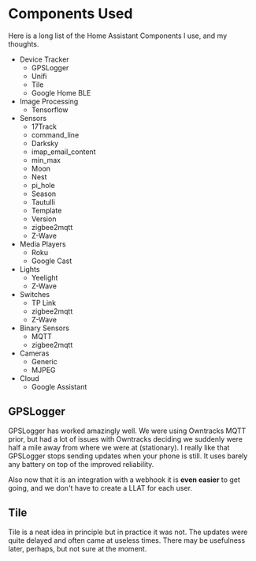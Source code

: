 # Components Used
Here is a long list of the Home Assistant Components I use, and my thoughts.

- Device Tracker
  - GPSLogger
  - Unifi
  - Tile
  - Google Home BLE
- Image Processing
  - Tensorflow
- Sensors
  - 17Track
  - command_line
  - Darksky
  - imap_email_content
  - min_max
  - Moon
  - Nest
  - pi_hole
  - Season
  - Tautulli
  - Template
  - Version
  - zigbee2mqtt
  - Z-Wave
- Media Players
  - Roku
  - Google Cast
- Lights
  - Yeelight
  - Z-Wave
- Switches
  - TP Link
  - zigbee2mqtt
  - Z-Wave
- Binary Sensors
  - MQTT
  - zigbee2mqtt
- Cameras
  - Generic
  - MJPEG 
- Cloud
  - Google Assistant

## GPSLogger
GPSLogger has worked amazingly well. We were using Owntracks MQTT prior, but had a lot of issues with Owntracks deciding we suddenly were half a mile away from where we were at (stationary). I really like that GPSLogger stops sending updates when your phone is still. It uses barely any battery on top of the improved reliability.

Also now that it is an integration with a webhook it is **even easier** to get going, and we don't have to create a LLAT for each user.

## Tile
Tile is a neat idea in principle but in practice it was not. The updates were quite delayed and often came at useless times. There may be usefulness later, perhaps, but not sure at the moment.

